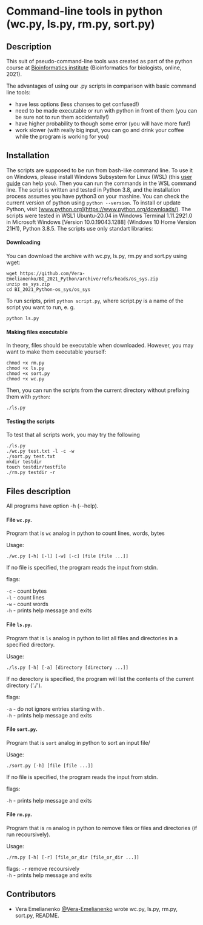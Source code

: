 # Command-line tools in python (wc.py, ls.py, rm.py, sort.py)

## Description

This suit of pseudo-command-line tools was created as part of the python course at [Bioinformatics institute](https://bioinf.me/en/education/) (Bioinformatics for biologists, online, 2021). 

The advantages of using our .py scripts in comparison with basic command line tools: 
 - have less options (less chanses to get confused!)
 - need to be made executable or run with python in front of them (you can be sure not to run them accidentally!)
 - have higher probability to though some error (you will have more fun!)
 - work slower (with really big input, you can go and drink your coffee while the program is working for you)

## Installation

The scripts are supposed to be run from bash-like command line. To use it on Windows, please install Windows Subsystem for Linux (WSL) (this [user guide](https://www.windowscentral.com/install-windows-subsystem-linux-windows-10) can help you). Then you can run the commands in the WSL command line. The script is written and tested in Python 3.8, and the installation process assumes you have python3 on your mashine. You can check the current version of python using `python --version`. To install or update Python, visit [www.python.org](https://www.python.org/downloads/). The scripts were tested in WSL1 Ubuntu-20.04 in Windows Terminal 1.11.2921.0 in Microsoft Windows [Version 10.0.19043.1288] (Windows 10 Home Version 21H1), Python 3.8.5. The scripts use only standart libraries: 

#### Downloading
You can download the archive with wc.py, ls.py, rm.py and sort.py using wget:

```
wget https://github.com/Vera-Emelianenko/BI_2021_Python/archive/refs/heads/os_sys.zip
unzip os_sys.zip
cd BI_2021_Python-os_sys/os_sys
```

To run scripts, print `python script.py`, where script.py is a name of the script you want to run, e. g.
```
python ls.py
```

#### Making files executable
In theory, files should be executable when downloaded. However, you may want to make them executable yourself: 

```
chmod +x rm.py
chmod +x ls.py
chmod +x sort.py
chmod +x wc.py
```

Then, you can run the scripts from the current directory without prefixing them with `python`: 

```
./ls.py
```

#### Testing the scripts
To test that all scripts work, you may try the following
```
./ls.py
./wc.py test.txt -l -c -w
./sort.py test.txt
mkdir testdir
touch testdir/testfile
./rm.py testdir -r
```

## Files description

All programs have option -h (--help). 

#### File `wc.py`.

Program that is `wc` analog in python to count lines, words, bytes

Usage: 

```
./wc.py [-h] [-l] [-w] [-c] [file [file ...]]
```
If no file is specified, the program reads the input from stdin. 

flags:

`-c` - count bytes   
`-l` - count lines   
`-w` - count words   
`-h` - prints help message and exits   

#### File `ls.py`.

Program that is `ls` analog in python to list all files and directories in a specified directory. 

Usage: 

```
./ls.py [-h] [-a] [directory [directory ...]]
```
If no derectory is specified, the program will list the contents of the current directory ('./'). 

flags:

`-a` - do not ignore entries starting with .   
`-h` - prints help message and exits

#### File `sort.py`.

Program that is `sort` analog in python to sort an input file/

Usage: 

```
./sort.py [-h] [file [file ...]]
```
If no file is specified, the program reads the input from stdin.

flags:

`-h` - prints help message and exits

#### File `rm.py`.

Program that is `rm` analog in python to remove files or files and directories (if run recoursively).

Usage: 

```
./rm.py [-h] [-r] [file_or_dir [file_or_dir ...]]
```

flags:
`-r` remove recoursively   
`-h` - prints help message and exits

## Contributors

- Vera Emelianenko [@Vera-Emelianenko](https://github.com/Vera-Emelianenko) wrote wc.py, ls.py, rm.py, sort.py, README. 
